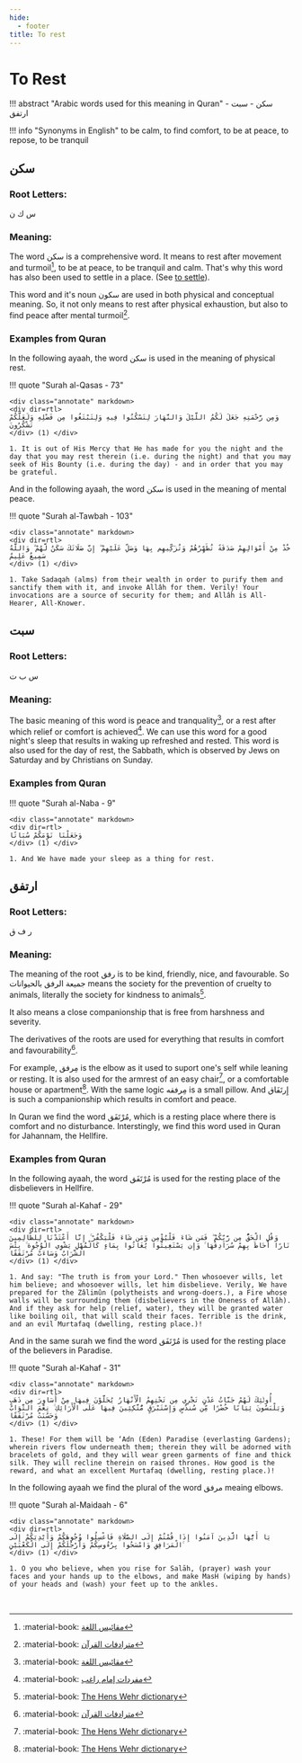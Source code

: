 ```yaml
---
hide:
  - footer
title: To rest
---
```


# To Rest

!!! abstract "Arabic words used for this meaning in Quran"
     سكن - سبت - ارتفق 

!!! info "Synonyms in English"
    to be calm, to find comfort, to be at peace, to repose, to be tranquil

## سكن

### Root Letters: 
س ك ن

### Meaning:

The word سكن is a comprehensive word. It means to rest after movement and turmoil[^MQL], to be at peace, to be tranquil and calm. That's why this word has also been used to settle in a place. (See [to settle](../L/live.md)).

This word and it's noun سكون are used in both physical and conceptual meaning. So, it not only means to rest after physical exhaustion, but also to find peace after mental turmoil[^MTFQ].

### Examples from Quran
In the following ayaah, the word سكن is used in the meaning of physical rest.

!!! quote "Surah al-Qasas - 73"

    <div class="annotate" markdown>
    <div dir=rtl>
    وَمِن رَّحْمَتِهِ جَعَلَ لَكُمُ اللَّيْلَ وَالنَّهَارَ لِتَسْكُنُوا فِيهِ وَلِتَبْتَغُوا مِن فَضْلِهِ وَلَعَلَّكُمْ تَشْكُرُونَ    
    </div> (1) </div>

    1. It is out of His Mercy that He has made for you the night and the day that you may rest therein (i.e. during the night) and that you may seek of His Bounty (i.e. during the day) - and in order that you may be grateful.

And in the following ayaah, the word سكن is used in the meaning of mental peace.

!!! quote "Surah al-Tawbah - 103"

    <div class="annotate" markdown>
    <div dir=rtl>
    خُذْ مِنْ أَمْوَالِهِمْ صَدَقَةً تُطَهِّرُهُمْ وَتُزَكِّيهِم بِهَا وَصَلِّ عَلَيْهِمْ ۖ إِنَّ صَلَاتَكَ سَكَنٌ لَّهُمْ ۗ وَاللَّهُ سَمِيعٌ عَلِيمٌ     
    </div> (1) </div>

    1. Take Sadaqah (alms) from their wealth in order to purify them and sanctify them with it, and invoke Allâh for them. Verily! Your invocations are a source of security for them; and Allâh is All-Hearer, All-Knower.

## سبت

### Root Letters:
س ب ت

### Meaning:
The basic meaning of this word is peace and tranquality[^MQL], or a rest after which relief or comfort is achieved[^MR]. We can use this word for a good night's sleep that results in waking up refreshed and rested. This word is also used for the day of rest, the Sabbath, which is observed by Jews on Saturday and by Christians on Sunday.

### Examples from Quran

!!! quote "Surah al-Naba - 9"

    <div class="annotate" markdown>
    <div dir=rtl>
    وَجَعَلْنَا نَوْمَكُمْ سُبَاتًا    
    </div> (1) </div>

    1. And We have made your sleep as a thing for rest.

## ارتفق

### Root Letters:
ر ف ق

### Meaning:

The meaning of the root رفق is to be kind, friendly, nice, and favourable. So جميعة الرفق بالحيوانات means the society for the prevention of cruelty to animals, literally the society for kindness to animals[^HW].

It also means a close companionship that is free from harshness and severity. 

The derivatives of the roots are used for everything that results in comfort and favourability[^MTFQ].

For example, مِرفق is the elbow as it used to suport one's self while leaning or resting. It is also used for the armrest of an easy chair[^HW], or a comfortable house or apartment[^HW]. With the same logic مِرفقه is a small pillow. And إِرتَفَاق is such a companionship which results in comfort and peace. 

In Quran we find the word مُرْتَفَق, which is a resting place where there is comfort and no disturbance. Interstingly, we find this word used in Quran for Jahannam, the Hellfire.

### Examples from Quran

In the following ayaah, the word مُرْتَفَق is used for the resting place of the disbelievers in Hellfire.

!!! quote "Surah al-Kahaf - 29"

    <div class="annotate" markdown>
    <div dir=rtl>
    وَقُلِ الْحَقُّ مِن رَّبِّكُمْ ۖ فَمَن شَاءَ فَلْيُؤْمِن وَمَن شَاءَ فَلْيَكْفُرْ ۚ إِنَّا أَعْتَدْنَا لِلظَّالِمِينَ نَارًا أَحَاطَ بِهِمْ سُرَادِقُهَا ۚ وَإِن يَسْتَغِيثُوا يُغَاثُوا بِمَاءٍ كَالْمُهْلِ يَشْوِي الْوُجُوهَ ۚ بِئْسَ الشَّرَابُ وَسَاءَتْ مُرْتَفَقًا     
    </div> (1) </div>

    1. And say: "The truth is from your Lord." Then whosoever wills, let him believe; and whosoever wills, let him disbelieve. Verily, We have prepared for the Zâlimûn (polytheists and wrong-doers.), a Fire whose walls will be surrounding them (disbelievers in the Oneness of Allâh). And if they ask for help (relief, water), they will be granted water like boiling oil, that will scald their faces. Terrible is the drink, and an evil Murtafaq (dwelling, resting place.)!

And in the same surah we find the word مُرْتَفَق is used for the resting place of the believers in Paradise.

!!! quote "Surah al-Kahaf - 31"

    <div class="annotate" markdown>
    <div dir=rtl>
    أُولَٰئِكَ لَهُمْ جَنَّاتُ عَدْنٍ تَجْرِي مِن تَحْتِهِمُ الْأَنْهَارُ يُحَلَّوْنَ فِيهَا مِنْ أَسَاوِرَ مِن ذَهَبٍ وَيَلْبَسُونَ ثِيَابًا خُضْرًا مِّن سُندُسٍ وَإِسْتَبْرَقٍ مُّتَّكِئِينَ فِيهَا عَلَى الْأَرَائِكِ ۚ نِعْمَ الثَّوَابُ وَحَسُنَتْ مُرْتَفَقًا     
    </div> (1) </div>

    1. These! For them will be ‘Adn (Eden) Paradise (everlasting Gardens); wherein rivers flow underneath them; therein they will be adorned with bracelets of gold, and they will wear green garments of fine and thick silk. They will recline therein on raised thrones. How good is the reward, and what an excellent Murtafaq (dwelling, resting place.)!

In the following ayaah we find the plural of the word مرفق meaing elbows.

!!! quote "Surah al-Maidaah - 6"

    <div class="annotate" markdown>
    <div dir=rtl>
    يَا أَيُّهَا الَّذِينَ آمَنُوا إِذَا قُمْتُمْ إِلَى الصَّلَاةِ فَاغْسِلُوا وُجُوهَكُمْ وَأَيْدِيَكُمْ إِلَى الْمَرَافِقِ وَامْسَحُوا بِرُءُوسِكُمْ وَأَرْجُلَكُمْ إِلَى الْكَعْبَيْنِ ۚ    
    </div> (1) </div>

    1. O you who believe, when you rise for Salāh, (prayer) wash your faces and your hands up to the elbows, and make MasH (wiping by hands) of your heads and (wash) your feet up to the ankles. 


[^MQL]: :material-book: [مقائيس اللغة](../sources.md#mql)
[^MTFQ]: :material-book: [مترادفات القرآن](../sources.md#mtfq)
[^MR]: :material-book: [مفردات إمام راغب](../sources.md#mr)
[^HW]: :material-book: [The Hens Wehr dictionary](../sources.md#hw)


<br>